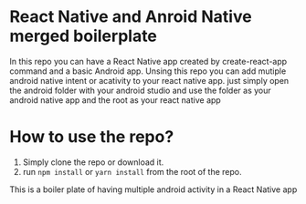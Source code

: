 # React Native and Anroid Native merged boilerplate

In this repo you can have a React Native app created by create-react-app command and a basic Android app.
Unsing this repo you can add mutiple android native intent or acativity to your react native app. just simply open the android folder with your android studio and use the folder as your android native app and the root as your react native app

# How to use the repo?
1. Simply clone the repo or download it.
2. run ```npm install``` or ```yarn install``` from the root of the repo.


This is a boiler plate of having multiple android activity in a React Native app


